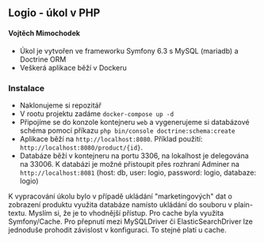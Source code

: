 ## Logio - úkol v PHP
#### Vojtěch Mimochodek

- Úkol je vytvořen ve frameworku Symfony 6.3 s MySQL (mariadb) a Doctrine ORM
- Veškerá aplikace běží v Dockeru

### Instalace
- Naklonujeme si repozitář
- V rootu projektu zadáme `docker-compose up -d`
- Připojíme se do konzole kontejneru `web` a vygenerujeme si databázové schéma pomocí příkazu `php bin/console doctrine:schema:create`
- Aplikace běží na `http://localhost:8080`. Příklad použití: `http://localhost:8080/product/{id}`.
- Databáze běží v kontejneru na portu 3306, na lokalhost je delegována na 33006. K databázi je možné přistoupit přes rozhraní Adminer na `http://localhost:8081` (host: db, user: logio, password: logio, databaze: logio)


K vypracování úkolu bylo v případě ukládání "marketingových" dat o zobrazení produktu využita databáze namísto ukládání do souboru v plain-textu. Myslím si, že je to vhodnější přístup. Pro cache byla využita Symfony/Cache.
Pro přepnutí mezi MySQLDriver či ElasticSearchDriver lze jednoduše prohodit závislost v konfiguraci. To stejné platí u cache.
